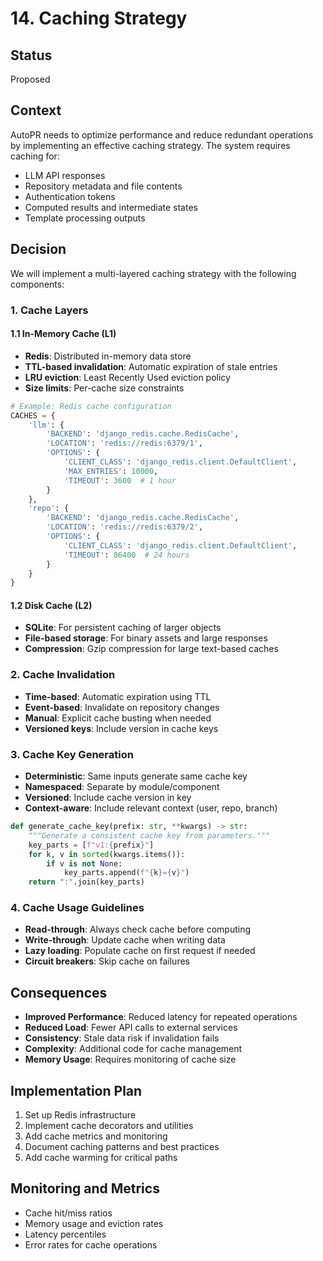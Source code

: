 # 14. Caching Strategy

## Status

Proposed

## Context

AutoPR needs to optimize performance and reduce redundant operations by implementing an effective caching strategy. The
system requires caching for:

- LLM API responses
- Repository metadata and file contents
- Authentication tokens
- Computed results and intermediate states
- Template processing outputs

## Decision

We will implement a multi-layered caching strategy with the following components:

### 1. Cache Layers

#### 1.1 In-Memory Cache (L1)

- **Redis**: Distributed in-memory data store
- **TTL-based invalidation**: Automatic expiration of stale entries
- **LRU eviction**: Least Recently Used eviction policy
- **Size limits**: Per-cache size constraints

```python
# Example: Redis cache configuration
CACHES = {
    'llm': {
        'BACKEND': 'django_redis.cache.RedisCache',
        'LOCATION': 'redis://redis:6379/1',
        'OPTIONS': {
            'CLIENT_CLASS': 'django_redis.client.DefaultClient',
            'MAX_ENTRIES': 10000,
            'TIMEOUT': 3600  # 1 hour
        }
    },
    'repo': {
        'BACKEND': 'django_redis.cache.RedisCache',
        'LOCATION': 'redis://redis:6379/2',
        'OPTIONS': {
            'CLIENT_CLASS': 'django_redis.client.DefaultClient',
            'TIMEOUT': 86400  # 24 hours
        }
    }
}
```

#### 1.2 Disk Cache (L2)

- **SQLite**: For persistent caching of larger objects
- **File-based storage**: For binary assets and large responses
- **Compression**: Gzip compression for large text-based caches

### 2. Cache Invalidation

- **Time-based**: Automatic expiration using TTL
- **Event-based**: Invalidate on repository changes
- **Manual**: Explicit cache busting when needed
- **Versioned keys**: Include version in cache keys

### 3. Cache Key Generation

- **Deterministic**: Same inputs generate same cache key
- **Namespaced**: Separate by module/component
- **Versioned**: Include cache version in key
- **Context-aware**: Include relevant context (user, repo, branch)

```python
def generate_cache_key(prefix: str, **kwargs) -> str:
    """Generate a consistent cache key from parameters."""
    key_parts = [f"v1:{prefix}"]
    for k, v in sorted(kwargs.items()):
        if v is not None:
            key_parts.append(f"{k}={v}")
    return ":".join(key_parts)
```

### 4. Cache Usage Guidelines

- **Read-through**: Always check cache before computing
- **Write-through**: Update cache when writing data
- **Lazy loading**: Populate cache on first request if needed
- **Circuit breakers**: Skip cache on failures

## Consequences

- **Improved Performance**: Reduced latency for repeated operations
- **Reduced Load**: Fewer API calls to external services
- **Consistency**: Stale data risk if invalidation fails
- **Complexity**: Additional code for cache management
- **Memory Usage**: Requires monitoring of cache size

## Implementation Plan

1. Set up Redis infrastructure
2. Implement cache decorators and utilities
3. Add cache metrics and monitoring
4. Document caching patterns and best practices
5. Add cache warming for critical paths

## Monitoring and Metrics

- Cache hit/miss ratios
- Memory usage and eviction rates
- Latency percentiles
- Error rates for cache operations
